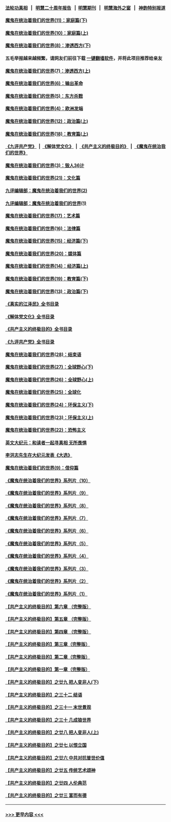 #### [法轮功真相](https://github.com/gfw-breaker/truth/blob/master/README.md?t=0) &nbsp;&nbsp;|&nbsp;&nbsp; [明慧二十周年报告](https://github.com/gfw-breaker/mh-reports/blob/master/README.md?t=0) &nbsp;&nbsp;|&nbsp;&nbsp;[明慧期刊](https://github.com/gfw-breaker/mh-qikan) &nbsp;&nbsp;|&nbsp;&nbsp; [明慧海外之窗](https://github.com/gfw-breaker/mh-news/blob/master/README.md?t=0) &nbsp;&nbsp;|&nbsp;&nbsp; [神韵特别报道](https://github.com/gfw-breaker/mh-news/blob/master/shenyun.md?t=0)
#### [魔鬼在统治着我们的世界(11)：家庭篇(下)](../pages/nsc422/n10440961.md?t=11191301) 
#### [魔鬼在统治着我们的世界(10)：家庭篇(上)](../pages/nsc422/n10435448.md?t=11191301) 
#### [魔鬼在统治着我们的世界(8)：渗透西方(下)](../pages/nsc422/n10429603.md?t=11191301) 
#### 五毛举报越来越频繁，请网友们前往下载 [一键翻墙软件](https://github.com/gfw-breaker/ssr-accounts)，并将此项目推荐给亲友
#### [魔鬼在统治着我们的世界(7)：渗透西方(上)](../pages/nsc422/n10426013.md?t=11191301) 
#### [魔鬼在统治着我们的世界(6)：输出革命](../pages/nsc422/n10421536.md?t=11191301) 
#### [魔鬼在统治着我们的世界(5)：东方杀戮](../pages/nsc422/n10417707.md?t=11191301) 
#### [魔鬼在统治着我们的世界(4)：欧洲发端](../pages/nsc422/n10414890.md?t=11191301) 
#### [魔鬼在统治着我们的世界(12)：政治篇(上)](../pages/nsc422/n10444576.md?t=11191301) 
#### [魔鬼在统治着我们的世界(18)：教育篇(上)](../pages/nsc422/n10526970.md?t=11191301) 
#### [《九评共产党》](https://github.com/begood0513/9ping.md/blob/master/README.md) &nbsp;|&nbsp; [《解体党文化》](../../../../jtdwh.md/blob/master/README.md)  &nbsp;|&nbsp; [《共产主义的终极目的》](../../../../gczydzjmd.md/blob/master/README.md) &nbsp;|&nbsp; [《魔鬼在统治我们的世界》](../../../../mgztzwmdsj.md/blob/master/README.md) 
#### [魔鬼在统治着我们的世界(3)：毁人36计](../pages/nsc422/n10411583.md?t=11191301) 
#### [魔鬼在统治着我们的世界(21)：文化篇](../pages/nsc422/n10597706.md?t=11191301) 
#### [九评编辑部：魔鬼在统治着我们的世界(2)](../pages/nsc422/n10410036.md?t=11191301) 
#### [九评编辑部：魔鬼在统治着我们的世界(1)](../pages/nsc422/n10406825.md?t=11191301) 
#### [魔鬼在统治着我们的世界(17)：艺术篇](../pages/nsc422/n10499093.md?t=11191301) 
#### [魔鬼在统治着我们的世界(16)：法律篇](../pages/nsc422/n10485969.md?t=11191301) 
#### [魔鬼在统治着我们的世界(15)：经济篇(下)](../pages/nsc422/n10469975.md?t=11191301) 
#### [魔鬼在统治着我们的世界(20)：媒体篇](../pages/nsc422/n10586579.md?t=11191301) 
#### [魔鬼在统治着我们的世界(14)：经济篇(上)](../pages/nsc422/n10457370.md?t=11191301) 
#### [魔鬼在统治着我们的世界(19)：教育篇(下)](../pages/nsc422/n10564808.md?t=11191301) 
#### [魔鬼在统治着我们的世界(13)：政治篇(下)](../pages/nsc422/n10448270.md?t=11191301) 
#### [《真实的江泽民》全书目录](../pages/nsc422/n13721399.md?t=11191301) 
#### [《解体党文化》全书目录](../pages/nsc422/n13721157.md?t=11191301) 
#### [《共产主义的终极目的》全书目录](../pages/nsc422/n13721048.md?t=11191301) 
#### [《九评共产党》全书目录](../pages/nsc422/n13708085.md?t=11191301) 
#### [魔鬼在统治着我们的世界(28)：结束语](../pages/nsc422/n10936246.md?t=11191301) 
#### [魔鬼在统治着我们的世界(27)：全球野心(下)](../pages/nsc422/n10928319.md?t=11191301) 
#### [魔鬼在统治着我们的世界(26)：全球野心(上)](../pages/nsc422/n10900318.md?t=11191301) 
#### [魔鬼在统治着我们的世界(25)：全球化](../pages/nsc422/n10788205.md?t=11191301) 
#### [魔鬼在统治着我们的世界(24)：环保主义(下)](../pages/nsc422/n10695307.md?t=11191301) 
#### [魔鬼在统治着我们的世界(23)：环保主义(上)](../pages/nsc422/n10688613.md?t=11191301) 
#### [魔鬼在统治着我们的世界(22)：恐怖主义](../pages/nsc422/n10614727.md?t=11191301) 
#### [英文大纪元：和读者一起寻真相 无所畏惧](../pages/nsc422/n12542027.md?t=11191301) 
#### [李洪志先生在大纪元发表《大选》](../pages/nsc422/n12534746.md?t=11191301) 
#### [魔鬼在统治着我们的世界(9)：信仰篇](../pages/nsc422/n10432159.md?t=11191301) 
#### [《魔鬼在统治着我们的世界》系列片（10）](../pages/nsc422/n12292670.md?t=11191301) 
#### [《魔鬼在统治着我们的世界》系列片（9）](../pages/nsc422/n12290859.md?t=11191301) 
#### [《魔鬼在统治着我们的世界》系列片（8）](../pages/nsc422/n12287445.md?t=11191301) 
#### [《魔鬼在统治着我们的世界》系列片（7）](../pages/nsc422/n12283425.md?t=11191301) 
#### [《魔鬼在统治着我们的世界》系列片（6）](../pages/nsc422/n12282314.md?t=11191301) 
#### [《魔鬼在统治着我们的世界》系列片（5）](../pages/nsc422/n12281419.md?t=11191301) 
#### [《魔鬼在统治着我们的世界》系列片（4）](../pages/nsc422/n12274024.md?t=11191301) 
#### [《魔鬼在统治着我们的世界》系列片（3）](../pages/nsc422/n12271322.md?t=11191301) 
#### [《魔鬼在统治着我们的世界》系列片（2）](../pages/nsc422/n12269049.md?t=11191301) 
#### [《魔鬼在统治着我们的世界》系列片（1）](../pages/nsc422/n12267575.md?t=11191301) 
#### [【共产主义的终极目的】第六章 （完整版）](../pages/nsc422/n11428913.md?t=11191301) 
#### [【共产主义的终极目的】第五章 （完整版）](../pages/nsc422/n11428912.md?t=11191301) 
#### [【共产主义的终极目的】第四章 （完整版）](../pages/nsc422/n11428907.md?t=11191301) 
#### [【共产主义的终极目的】第三章（完整版）](../pages/nsc422/n11428848.md?t=11191301) 
#### [【共产主义的终极目的】第二章（完整版）](../pages/nsc422/n11428831.md?t=11191301) 
#### [【共产主义的终极目的】第一章（完整版）](../pages/nsc422/n11417651.md?t=11191301) 
#### [【共产主义的终极目的】之廿九 把人变非人(下)](../pages/nsc422/n11344140.md?t=11191301) 
#### [【共产主义的终极目的】之三十二 结语](../pages/nsc422/n11360535.md?t=11191301) 
#### [【共产主义的终极目的】之三十一 末世景观](../pages/nsc422/n11351129.md?t=11191301) 
#### [【共产主义的终极目的】之三十 几成狼世界](../pages/nsc422/n11348280.md?t=11191301) 
#### [【共产主义的终极目的】之廿八 把人变非人(上)](../pages/nsc422/n11340492.md?t=11191301) 
#### [【共产主义的终极目的】之廿七 以恨立国](../pages/nsc422/n11336944.md?t=11191301) 
#### [【共产主义的终极目的】之廿六 中共对抗普世价值](../pages/nsc422/n11324785.md?t=11191301) 
#### [【共产主义的终极目的】之廿五 传统艺术颂神](../pages/nsc422/n11296396.md?t=11191301) 
#### [【共产主义的终极目的】之廿四 人伦典范](../pages/nsc422/n11296397.md?t=11191301) 
#### [【共产主义的终极目的】之廿三 富而有德](../pages/nsc422/n11283598.md?t=11191301) 

----
#### [ >>> 更早内容 <<< ](../indexes/nsc422-earlier.md)
